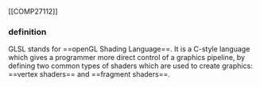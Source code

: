 [[COMP27112]]

### definition
GLSL stands for ==openGL Shading Language==. It is a C-style language which gives a programmer more direct control of a graphics pipeline, by defining two common types of shaders which are used to create graphics: ==vertex shaders== and ==fragment shaders==.